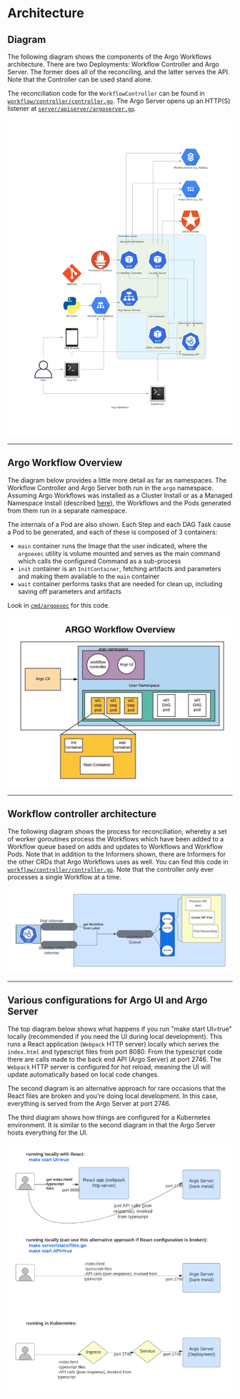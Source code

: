 # Architecture

## Diagram

The following diagram shows the components of the Argo Workflows architecture. There are two Deployments: Workflow Controller and Argo Server. The former does all of the reconciling, and the latter serves the API. Note that the Controller can be used stand alone.

The reconciliation code for the `WorkflowController` can be found in [`workflow/controller/controller.go`](../workflow/controller/controller.go). The Argo Server opens up an HTTP(S) listener at [`server/apiserver/argoserver.go`](../server/apiserver/argoserver.go).

![diagram](assets/diagram.png)

---

## Argo Workflow Overview

The diagram below provides a little more detail as far as namespaces. The Workflow Controller and Argo Server both run in the `argo` namespace. Assuming Argo Workflows was installed as a Cluster Install or as a Managed Namespace Install (described [here](installation.md)), the Workflows and the Pods generated from them run in a separate namespace.

The internals of a Pod are also shown. Each Step and each DAG Task cause a Pod to be generated, and each of these is composed of 3 containers:

- `main` container runs the Image that the user indicated, where the `argoexec` utility is volume mounted and serves as the main command which calls the configured Command as a sub-process
- `init` container is an `InitContainer`, fetching artifacts and parameters and making them available to the `main` container
- `wait` container performs tasks that are needed for clean up, including saving off parameters and artifacts

Look in [`cmd/argoexec`](../cmd/argoexec) for this code.

![diagram](assets/overview.jpeg)

---

## Workflow controller architecture

The following diagram shows the process for reconciliation, whereby a set of worker goroutines process the Workflows which have been added to a Workflow queue based on adds and updates to Workflows and Workflow Pods. Note that in addition to the Informers shown, there are Informers for the other CRDs that Argo Workflows uses as well. You can find this code in [`workflow/controller/controller.go`](../workflow/controller/controller.go). Note that the controller only ever processes a single Workflow at a time.

![diagram](assets/workflow-controller-queue.png)

---

## Various configurations for Argo UI and Argo Server

The top diagram below shows what happens if you run "make start UI=true" locally (recommended if you need the UI during local development). This runs a React application (`Webpack` HTTP server) locally which serves the `index.html` and typescript files from port 8080. From the typescript code there are calls made to the back end API (Argo Server) at port 2746. The `Webpack` HTTP server is configured for hot reload, meaning the UI will update automatically based on local code changes.

The second diagram is an alternative approach for rare occasions that the React files are broken and you're doing local development. In this case, everything is served from the Argo Server at port 2746.

The third diagram shows how things are configured for a Kubernetes environment. It is similar to the second diagram in that the Argo Server hosts everything for the UI.

![diagram](assets/argo-server-ui-configurations.png)
